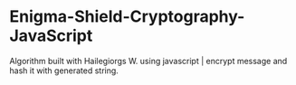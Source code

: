 # Enigma-Shield-Cryptography-JavaScript
 Algorithm built with Hailegiorgs W. using javascript | encrypt message and hash it with generated string.
